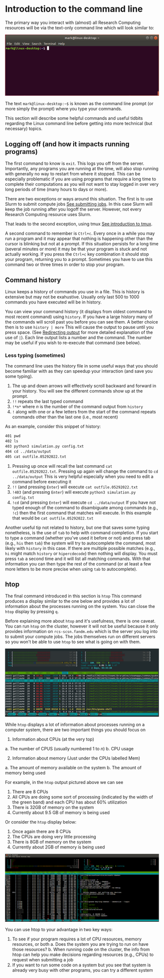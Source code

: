 # Introduction to the command line

The primary way you interact with (almost) all Research Computing resources will be via the text-only command line which will look similar to:

![Linux terminal screen](terminal.png)

The text `mark@linux-desktop:~$` is known as the command line prompt (or more simply the prompt) where you type your commands. 

This section will describe some helpful commands and useful tidbits regarding the Linux command line before getting into
more technical (but necessary) topics.

## Logging off (and how it impacts running programs)

The first command to know is `exit`.  This logs you off from the server.  Importantly, any programs you are running at the time, will also stop running with generally no way to restart from where it stopped.  This can be especially problematic if you are using programs that require a long time to complete their computations as you will not want to stay logged in over very long periods of time (many hours to days or more).

There are two exceptions or ways around this situation.  The first is to use Slurm to submit compute jobs [See submitting jobs](../slurm/01_sbatch.md).  In this case Slurm will keep the job running after you logoff the server.  However, not every Research Computing resource uses Slurm.  

That leads to the second exception, using tmux [See introduction to tmux](05_tmux.md).

A second command to remember is `Ctrl+c`.  Every once in a while you may run a program and it may appear that nothing is happening other than the cursor is blinking but not at a prompt.  If this situation persists for a long time (several minutes or more) it may be that your program is stuck and not actually working.  If you press the `Ctrl+c` key combination it should stop your program, returning you to a prompt.  Sometimes you have to use this command two or three times in order to stop your program.

## Command history

Linux keeps a history of commands you use in a file.  This is history is extensive but may not be exahustive.  Usually only last 500 to 1000 
commands you have executed will be in history.

You can view your command history (it displays from oldest command to most recent command) using `history`.  If you have a large history many of the commands will scroll past you before you can see them.  A better choice then is to use `history | more`  This will cause the output to pause until you press space.  (See [Redirecting output]() for more detailed explanation of the use of `|`).  Each line output lists a number and the command.  The number may be useful if you wish to re-execute that command (see below).

### Less typing (sometimes)

The command line uses the history file in some useful ways that you should become familiar with as they can speedup your interaction (and save you some typing).

1. The up and down arrows will effectively scroll backward and forward in your history.  You will see the different commands show up at the prompt.
2. `!!` repeats the last typed command
3. `!*n*` where *n* is the number of the command output from `history`
3. `!` along with one or a few letters from the start of the command repeats commands other than the last one (i.e., most recent)

As an example, consider this snippet of history:

```bash
401 pwd
402 ls
403 python3 simulation.py config.txt
404 cd ../data/output
405 cat outfile.05292022.txt
```

1. Pressing up once will recall the last command `cat outfile.05292022.txt`.  Pressing up again will change the command to `cd ../data/output`
   This is very helpful especially when you need to edit a command before executing it
2. `!!` (and pressing `Enter`) will execute `cat outfile.05292022.txt`
3. `!403` (and pressing `Enter`) will execute `python3 simulation.py config.txt`
4. `!cd` (and pressing `Enter`) will execute `cd ../data/output`
    If you have not typed enough of the command to disambiguate among commands (e.g., `!c`) then the first command that matches will execute.  In this example that would be `cat outfile.05292022.txt`

Another useful tip not related to history, but one that saves some typing nonetheless, 
is the use of `tab` to help with command completion.  If you start to type a command (whether you've used it before or not) and press tab
(e.g., `his` then `tab`) the system will try to autocomplete the command, most likely with `history` in this case.  If there are multiple possible matches (e.g., `hi` might match `history` or `hipercdecode`) then nothing will display.  You must press `tab` a second time and it will list all matching commands.  With that information you can then type the rest of the command (or at least a few more letters to be more precise when using `tab` to autocomplete).

## htop

The final command introduced in this section is `htop` This command produces a display similar to the one below and provides a lot of information about the processes running on the system.  You can 
close the `htop` display by pressing `q`.

Before explaining more about `htop` and it's usefulness, there is one caveat.  You can run `htop` on the cluster, however it will not be useful because it only provides information on `rcs-scsn.fandm.edu` 
which is the server you log into to submit your compute jobs.  The jobs themselves run on different servers so you won't be able to use `htop` to see what is going on with them.

![htop linux command](htop1.png)

While `htop` displays a lot of information about processes running on a computer system, there are two important things you should focus on

1. Information about CPUs (at the very top)

  a. The number of CPUS (usually numbered 1 to *n*)
  b. CPU usage
  
2. Information about memory (Just under the CPUs labelled Mem)

  a. The amount of memory available on the system
  b. The amount of memory being used

For example, in the `htop` output pictured above we can see

1. There are 8 CPUs
2. All CPUs are doing some sort of processing (indicated by the width of the green band) and
   each CPU has about 60% utilization
3. There is 32GB of memory on the system 
4. Currently about 9.5 GB of memory is being used

Or consider the `htop` display below:
1. Once again there are 8 CPUs
2. The CPUs are doing very little processing
3. There is 8GB of memory on the system
4. Currently about 2GB of memory is being used

![second htop linux command](htop2.png)

You can use htop to your advantage in two key ways:

1. To see if your program requires a lot of CPU resources, memory resources, or both
  a. Does the system you are trying to run on have those resources?
  b. When running code on the cluster, the info from htop can help you make decisions regarding resources (e.g., CPUs) to request when submitting a job
2. If you want to run some code on a system but you see that system is already very busy with other programs, you can try a different system

   
